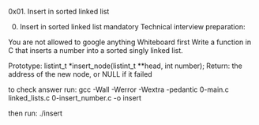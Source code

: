 0x01. Insert in sorted linked list

0. Insert in sorted linked list mandatory
Technical interview preparation:

You are not allowed to google anything
Whiteboard first
Write a function in C that inserts a number into a sorted singly linked list.

Prototype: listint_t *insert_node(listint_t **head, int number);
Return: the address of the new node, or NULL if it failed



to check answer run:
gcc -Wall -Werror -Wextra -pedantic 0-main.c linked_lists.c 0-insert_number.c -o insert

then run:
./insert
